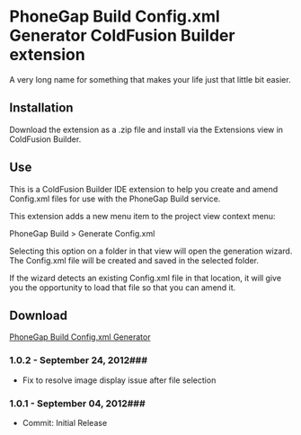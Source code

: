 PhoneGap Build Config.xml Generator ColdFusion Builder extension
============

A very long name for something that makes your life just that little bit easier.


Installation
----------------

Download the extension as a .zip file and install via the Extensions view in ColdFusion Builder.


Use
----------------

This is a ColdFusion Builder IDE extension to help you create and amend Config.xml files for use with the PhoneGap Build service.

This extension adds a new menu item to the project view context menu:

PhoneGap Build > Generate Config.xml

Selecting this option on a folder in that view will open the generation wizard. The Config.xml file will be created and saved in the selected folder.

If the wizard detects an existing Config.xml file in that location, it will give you the opportunity to load that file so that you can amend it.


Download
----------------
[PhoneGap Build Config.xml Generator ](http://phonegapbuild.riaforge.org/index.cfm?event=action.download)
    

### 1.0.2 - September 24, 2012###

- Fix to resolve image display issue after file selection

### 1.0.1 - September 04, 2012###
 
- Commit: Initial Release

